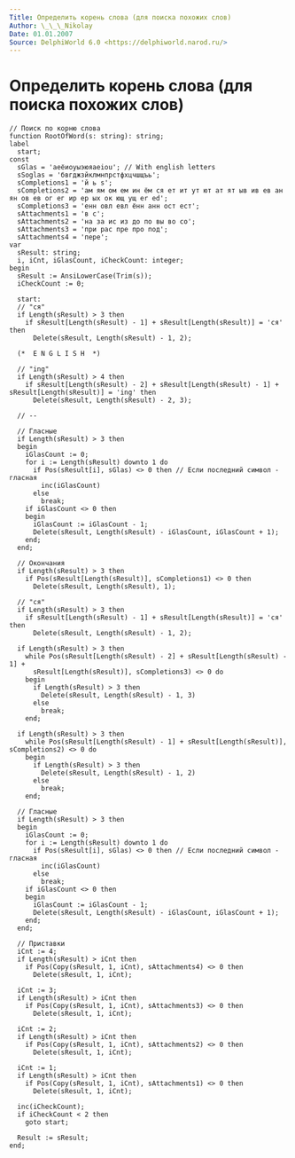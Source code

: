 ```yaml
---
Title: Определить корень слова (для поиска похожих слов)
Author: \_\_\_Nikolay
Date: 01.01.2007
Source: DelphiWorld 6.0 <https://delphiworld.narod.ru/>
---
```



Определить корень слова (для поиска похожих слов)
=================================================

    // Поиск по корню слова
    function RootOfWord(s: string): string;
    label
      start;
    const
      sGlas = 'аеёиоуыэюяaeiou'; // With english letters
      sSoglas = 'бвгджзйклмнпрстфхцчшщъь';
      sCompletions1 = 'й ь s';
      sCompletions2 = 'ам ям ом ем ин ём ся ет ит ут ют ат ят ыв ив ев ан ян ов ев ог ег ир ер ых ок ющ ущ er ed';
      sCompletions3 = 'енн овл евл ённ анн ост ест';
      sAttachments1 = 'в с';
      sAttachments2 = 'на за ис из до по вы во со';
      sAttachments3 = 'при рас пре про под';
      sAttachments4 = 'пере';
    var
      sResult: string;
      i, iCnt, iGlasCount, iCheckCount: integer;
    begin
      sResult := AnsiLowerCase(Trim(s));
      iCheckCount := 0;
     
      start:
      // "ся"
      if Length(sResult) > 3 then
        if sResult[Length(sResult) - 1] + sResult[Length(sResult)] = 'ся' then
          Delete(sResult, Length(sResult) - 1, 2);
     
      (*  E N G L I S H  *)
     
      // "ing"
      if Length(sResult) > 4 then
        if sResult[Length(sResult) - 2] + sResult[Length(sResult) - 1] + sResult[Length(sResult)] = 'ing' then
          Delete(sResult, Length(sResult) - 2, 3);
     
      // --
     
      // Гласные
      if Length(sResult) > 3 then
      begin
        iGlasCount := 0;
        for i := Length(sResult) downto 1 do
          if Pos(sResult[i], sGlas) <> 0 then // Если последний символ - гласная
            inc(iGlasCount)
          else
            break;
        if iGlasCount <> 0 then
        begin
          iGlasCount := iGlasCount - 1;
          Delete(sResult, Length(sResult) - iGlasCount, iGlasCount + 1);
        end;
      end;
     
      // Окончания
      if Length(sResult) > 3 then
        if Pos(sResult[Length(sResult)], sCompletions1) <> 0 then
          Delete(sResult, Length(sResult), 1);
     
      // "ся"
      if Length(sResult) > 3 then
        if sResult[Length(sResult) - 1] + sResult[Length(sResult)] = 'ся' then
          Delete(sResult, Length(sResult) - 1, 2);
     
      if Length(sResult) > 3 then
        while Pos(sResult[Length(sResult) - 2] + sResult[Length(sResult) - 1] +
          sResult[Length(sResult)], sCompletions3) <> 0 do
        begin
          if Length(sResult) > 3 then
            Delete(sResult, Length(sResult) - 1, 3)
          else
            break;
        end;
     
      if Length(sResult) > 3 then
        while Pos(sResult[Length(sResult) - 1] + sResult[Length(sResult)], sCompletions2) <> 0 do
        begin
          if Length(sResult) > 3 then
            Delete(sResult, Length(sResult) - 1, 2)
          else
            break;
        end;
     
      // Гласные
      if Length(sResult) > 3 then
      begin
        iGlasCount := 0;
        for i := Length(sResult) downto 1 do
          if Pos(sResult[i], sGlas) <> 0 then // Если последний символ - гласная
            inc(iGlasCount)
          else
            break;
        if iGlasCount <> 0 then
        begin
          iGlasCount := iGlasCount - 1;
          Delete(sResult, Length(sResult) - iGlasCount, iGlasCount + 1);
        end;
      end;
     
      // Приставки
      iCnt := 4;
      if Length(sResult) > iCnt then
        if Pos(Copy(sResult, 1, iCnt), sAttachments4) <> 0 then
          Delete(sResult, 1, iCnt);
     
      iCnt := 3;
      if Length(sResult) > iCnt then
        if Pos(Copy(sResult, 1, iCnt), sAttachments3) <> 0 then
          Delete(sResult, 1, iCnt);
     
      iCnt := 2;
      if Length(sResult) > iCnt then
        if Pos(Copy(sResult, 1, iCnt), sAttachments2) <> 0 then
          Delete(sResult, 1, iCnt);
     
      iCnt := 1;
      if Length(sResult) > iCnt then
        if Pos(Copy(sResult, 1, iCnt), sAttachments1) <> 0 then
          Delete(sResult, 1, iCnt);
     
      inc(iCheckCount);
      if iCheckCount < 2 then
        goto start;
     
      Result := sResult;
    end;

